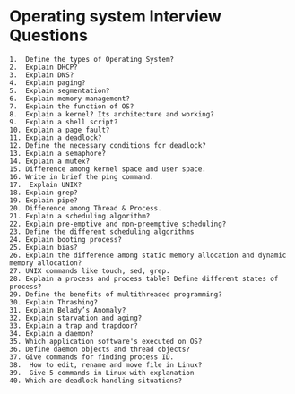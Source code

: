 
# Operating system Interview Questions

    1.	Define the types of Operating System?
    2.	Explain DHCP?
    3.	Explain DNS?
    4.	Explain paging?
    5.	Explain segmentation?
    6.	Explain memory management?
    7.	Explain the function of OS?
    8.	Explain a kernel? Its architecture and working?
    9.	Explain a shell script?
    10.	Explain a page fault?
    11.	Explain a deadlock?
    12.	Define the necessary conditions for deadlock?
    13.	Explain a semaphore?
    14.	Explain a mutex?
    15.	Difference among kernel space and user space. 
    16.	Write in brief the ping command.
    17.	 Explain UNIX?
    18.	Explain grep?
    19.	Explain pipe?
    20.	Difference among Thread & Process.
    21.	Explain a scheduling algorithm?
    22.	Explain pre-emptive and non-preemptive scheduling?
    23.	Define the different scheduling algorithms
    24.	Explain booting process?
    25.	Explain bias?
    26.	Explain the difference among static memory allocation and dynamic memory allocation?
    27.	UNIX commands like touch, sed, grep.
    28.	Explain a process and process table? Define different states of process?
    29.	Define the benefits of multithreaded programming?
    30.	Explain Thrashing?
    31.	Explain Belady’s Anomaly?
    32.	Explain starvation and aging?
    33.	Explain a trap and trapdoor?
    34.	Explain a daemon?
    35.	Which application software's executed on OS?
    36.	Define daemon objects and thread objects?
    37.	Give commands for finding process ID.
    38.	 How to edit, rename and move file in Linux?
    39.	 Give 5 commands in Linux with explanation
    40.	Which are deadlock handling situations?
